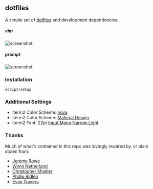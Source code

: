 ## dotfiles

A simple set of [dotfiles](http://dotfiles.github.com/) and development dependencies.

##### vim
![screenshot](https://cl.ly/51acc97350f3/Image%202019-04-06%20at%2011.45.38%20PM.png)

##### prompt
![screenshot](https://cl.ly/bdcaa11474be/Image%202019-04-06%20at%2011.47.32%20PM.png)

### Installation

```
script/setup
```

### Additional Settings
* iterm2 Color Scheme: [nova](https://github.com/trevordmiller/nova-iterm)
* iterm2 Color Scheme: [Material Design](https://github.com/MartinSeeler/iterm2-material-design)
* iterm2 Font: 22pt [Input Mono Narrow Light](http://input.fontbureau.com/info/)

### Thanks

Much of what's contained in this repo was lovingly inspired by, or plain stolen from:

* [Jeremy Rowe](https://github.com/jeremywrowe)
* [Wynn Netherland](https://github.com/pengwynn)
* [Christopher Moeller](https://github.com/cmoel)
* [Phillip Ridlen](https://github.com/philtr)
* [Evan Travers](https://github.com/evantravers)
